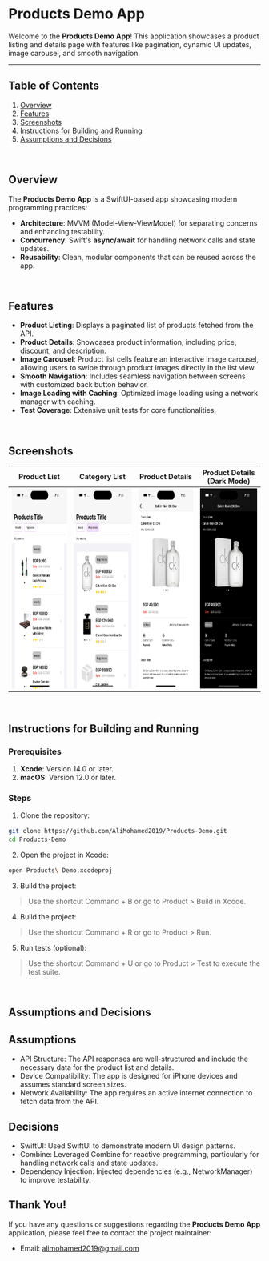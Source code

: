 
# Products Demo App

Welcome to the **Products Demo App**! This application showcases a product listing and details page with features like pagination, dynamic UI updates, image carousel, and smooth navigation.


---


## Table of Contents
1. [Overview](#overview)
2. [Features](#features)
3. [Screenshots](#screenshots)
4. [Instructions for Building and Running](#instructions-for-building-and-running)
5. [Assumptions and Decisions](#assumptions-and-decisions)

<br>


## Overview
The **Products Demo App** is a SwiftUI-based app showcasing modern programming practices:
- **Architecture**: MVVM (Model-View-ViewModel) for separating concerns and enhancing testability.
- **Concurrency**: Swift's **async/await** for handling network calls and state updates.
- **Reusability**: Clean, modular components that can be reused across the app.

<br>


## Features
- **Product Listing**: Displays a paginated list of products fetched from the API.
- **Product Details**: Showcases product information, including price, discount, and description.
- **Image Carousel**: Product list cells feature an interactive image carousel, allowing users to swipe through product images directly in the list view.
- **Smooth Navigation**: Includes seamless navigation between screens with customized back button behavior.
- **Image Loading with Caching**: Optimized image loading using a network manager with caching.
- **Test Coverage**: Extensive unit tests for core functionalities.
 
 
<br>


## Screenshots

| Product List | Category List | Product Details | Product Details (Dark Mode) |
| --- | --- | --- | --- |
| <img src="/screenshots/1.png" height="400"> | <img src="/screenshots/2.png" height="400"> | <img src="/screenshots/3.png" height="400"> | <img src="/screenshots/4.png" height="400"> |

<br>


## Instructions for Building and Running

### Prerequisites
1. **Xcode**: Version 14.0 or later.
2. **macOS**: Version 12.0 or later.

### Steps
1. Clone the repository:
```bash
git clone https://github.com/AliMohamed2019/Products-Demo.git
cd Products-Demo
```

2. Open the project in Xcode:
```bash
open Products\ Demo.xcodeproj
```

3. Build the project: 
> Use the shortcut Command + B or go to Product > Build in Xcode.

4. Build the project: 
> Use the shortcut Command + R or go to Product > Run.

5. Run tests (optional):
> Use the shortcut Command + U or go to Product > Test to execute the test suite.

<br>

## Assumptions and Decisions

## Assumptions
- API Structure: The API responses are well-structured and include the necessary data for the product list and details.
- Device Compatibility: The app is designed for iPhone devices and assumes standard screen sizes.
- Network Availability: The app requires an active internet connection to fetch data from the API.

## Decisions
- SwiftUI: Used SwiftUI to demonstrate modern UI design patterns.
- Combine: Leveraged Combine for reactive programming, particularly for handling network calls and state updates.
- Dependency Injection: Injected dependencies (e.g., NetworkManager) to improve testability.


## Thank You!

If you have any questions or suggestions regarding the **Products Demo App** application, please feel free to contact the project maintainer:
- Email: alimohamed2019@gmail.com

<br>
